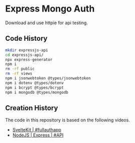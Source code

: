 # Express Mongo Auth

Download and use httpie for api testing.

## Code History

```bash
mkdir expressjs-api
cd expressjs-api/
npx express-generator
npm i
rm -rf public
rm -rf views
npm i jsonwebtoken @types/jsonwebtoken
npm i dotenv @types/dotenv
npm i bcrypt @types/bcrypt
npm i mongodb @types/mongodb
```

## Creation History

The code in this repository is based on the following videos.

- [SvelteKit | #fullauthapp](https://youtu.be/D2S2AII_VPQ)
- [NodeJS | Express | #API](https://youtu.be/FCYpkLrryyU)
